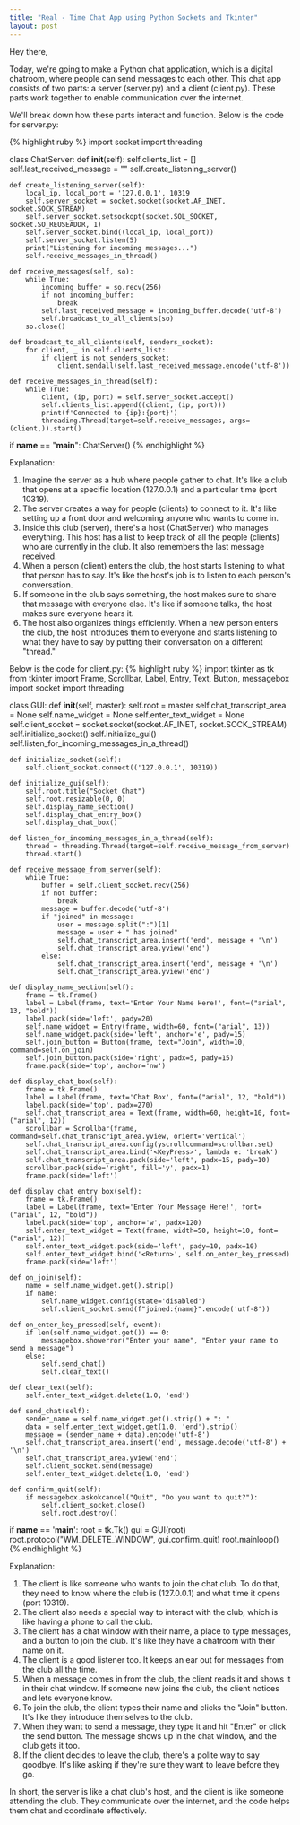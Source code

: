 ```yaml
---
title: "Real - Time Chat App using Python Sockets and Tkinter"
layout: post
---
```


Hey there,

Today, we're going to make a Python chat application, which is a digital chatroom, where people can send messages to each other. This chat app consists of two parts: a server (server.py) and a client (client.py). These parts work together to enable communication over the internet.

We'll break down how these parts interact and function. Below is the code for server.py:

{% highlight ruby %}
import socket
import threading

class ChatServer:
    def __init__(self):
        self.clients_list = []
        self.last_received_message = ""
        self.create_listening_server()

    def create_listening_server(self):
        local_ip, local_port = '127.0.0.1', 10319
        self.server_socket = socket.socket(socket.AF_INET, socket.SOCK_STREAM)
        self.server_socket.setsockopt(socket.SOL_SOCKET, socket.SO_REUSEADDR, 1)
        self.server_socket.bind((local_ip, local_port))
        self.server_socket.listen(5)
        print("Listening for incoming messages...")
        self.receive_messages_in_thread()

    def receive_messages(self, so):
        while True:
            incoming_buffer = so.recv(256)
            if not incoming_buffer:
                break
            self.last_received_message = incoming_buffer.decode('utf-8')
            self.broadcast_to_all_clients(so)
        so.close()

    def broadcast_to_all_clients(self, senders_socket):
        for client, _ in self.clients_list:
            if client is not senders_socket:
                client.sendall(self.last_received_message.encode('utf-8'))

    def receive_messages_in_thread(self):
        while True:
            client, (ip, port) = self.server_socket.accept()
            self.clients_list.append((client, (ip, port)))
            print(f'Connected to {ip}:{port}')
            threading.Thread(target=self.receive_messages, args=(client,)).start()

if __name__ == "__main__":
    ChatServer()
{% endhighlight %}

Explanation:
1. Imagine the server as a hub where people gather to chat. It's like a club that opens at a specific location (127.0.0.1) and a particular time (port 10319).
2. The server creates a way for people (clients) to connect to it. It's like setting up a front door and welcoming anyone who wants to come in.
3. Inside this club (server), there's a host (ChatServer) who manages everything. This host has a list to keep track of all the people (clients) who are currently in the club. It also remembers the last message received.
4. When a person (client) enters the club, the host starts listening to what that person has to say. It's like the host's job is to listen to each person's conversation.
5. If someone in the club says something, the host makes sure to share that message with everyone else. It's like if someone talks, the host makes sure everyone hears it.
6. The host also organizes things efficiently. When a new person enters the club, the host introduces them to everyone and starts listening to what they have to say by putting their conversation on a different "thread."

Below is the code for client.py:
{% highlight ruby %}
import tkinter as tk
from tkinter import Frame, Scrollbar, Label, Entry, Text, Button, messagebox
import socket
import threading

class GUI:
    def __init__(self, master):
        self.root = master
        self.chat_transcript_area = None
        self.name_widget = None
        self.enter_text_widget = None
        self.client_socket = socket.socket(socket.AF_INET, socket.SOCK_STREAM)
        self.initialize_socket()
        self.initialize_gui()
        self.listen_for_incoming_messages_in_a_thread()

    def initialize_socket(self):
        self.client_socket.connect(('127.0.0.1', 10319))

    def initialize_gui(self):
        self.root.title("Socket Chat")
        self.root.resizable(0, 0)
        self.display_name_section()
        self.display_chat_entry_box()
        self.display_chat_box()

    def listen_for_incoming_messages_in_a_thread(self):
        thread = threading.Thread(target=self.receive_message_from_server)
        thread.start()

    def receive_message_from_server(self):
        while True:
            buffer = self.client_socket.recv(256)
            if not buffer:
                break
            message = buffer.decode('utf-8')
            if "joined" in message:
                user = message.split(":")[1]
                message = user + " has joined"
                self.chat_transcript_area.insert('end', message + '\n')
                self.chat_transcript_area.yview('end')
            else:
                self.chat_transcript_area.insert('end', message + '\n')
                self.chat_transcript_area.yview('end')

    def display_name_section(self):
        frame = tk.Frame()
        label = Label(frame, text='Enter Your Name Here!', font=("arial", 13, "bold"))
        label.pack(side='left', pady=20)
        self.name_widget = Entry(frame, width=60, font=("arial", 13))
        self.name_widget.pack(side='left', anchor='e', pady=15)
        self.join_button = Button(frame, text="Join", width=10, command=self.on_join)
        self.join_button.pack(side='right', padx=5, pady=15)
        frame.pack(side='top', anchor='nw')

    def display_chat_box(self):
        frame = tk.Frame()
        label = Label(frame, text='Chat Box', font=("arial", 12, "bold"))
        label.pack(side='top', padx=270)
        self.chat_transcript_area = Text(frame, width=60, height=10, font=("arial", 12))
        scrollbar = Scrollbar(frame, command=self.chat_transcript_area.yview, orient='vertical')
        self.chat_transcript_area.config(yscrollcommand=scrollbar.set)
        self.chat_transcript_area.bind('<KeyPress>', lambda e: 'break')
        self.chat_transcript_area.pack(side='left', padx=15, pady=10)
        scrollbar.pack(side='right', fill='y', padx=1)
        frame.pack(side='left')

    def display_chat_entry_box(self):
        frame = tk.Frame()
        label = Label(frame, text='Enter Your Message Here!', font=("arial", 12, "bold"))
        label.pack(side='top', anchor='w', padx=120)
        self.enter_text_widget = Text(frame, width=50, height=10, font=("arial", 12))
        self.enter_text_widget.pack(side='left', pady=10, padx=10)
        self.enter_text_widget.bind('<Return>', self.on_enter_key_pressed)
        frame.pack(side='left')

    def on_join(self):
        name = self.name_widget.get().strip()
        if name:
            self.name_widget.config(state='disabled')
            self.client_socket.send(f"joined:{name}".encode('utf-8'))

    def on_enter_key_pressed(self, event):
        if len(self.name_widget.get()) == 0:
            messagebox.showerror("Enter your name", "Enter your name to send a message")
        else:
            self.send_chat()
            self.clear_text()

    def clear_text(self):
        self.enter_text_widget.delete(1.0, 'end')

    def send_chat(self):
        sender_name = self.name_widget.get().strip() + ": "
        data = self.enter_text_widget.get(1.0, 'end').strip()
        message = (sender_name + data).encode('utf-8')
        self.chat_transcript_area.insert('end', message.decode('utf-8') + '\n')
        self.chat_transcript_area.yview('end')
        self.client_socket.send(message)
        self.enter_text_widget.delete(1.0, 'end')

    def confirm_quit(self):
        if messagebox.askokcancel("Quit", "Do you want to quit?"):
            self.client_socket.close()
            self.root.destroy()

if __name__ == '__main__':
    root = tk.Tk()
    gui = GUI(root)
    root.protocol("WM_DELETE_WINDOW", gui.confirm_quit)
    root.mainloop()
{% endhighlight %}

Explanation:
1. The client is like someone who wants to join the chat club. To do that, they need to know where the club is (127.0.0.1) and what time it opens (port 10319).
2. The client also needs a special way to interact with the club, which is like having a phone to call the club.
3. The client has a chat window with their name, a place to type messages, and a button to join the club. It's like they have a chatroom with their name on it.
4. The client is a good listener too. It keeps an ear out for messages from the club all the time.
5. When a message comes in from the club, the client reads it and shows it in their chat window. If someone new joins the club, the client notices and lets everyone know.
6. To join the club, the client types their name and clicks the "Join" button. It's like they introduce themselves to the club.
7. When they want to send a message, they type it and hit "Enter" or click the send button. The message shows up in the chat window, and the club gets it too.
8. If the client decides to leave the club, there's a polite way to say goodbye. It's like asking if they're sure they want to leave before they go.

In short, the server is like a chat club's host, and the client is like someone attending the club. They communicate over the internet, and the code helps them chat and coordinate effectively.





